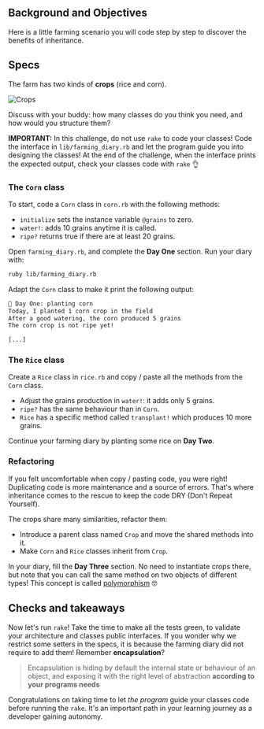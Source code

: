 ## Background and Objectives

Here is a little farming scenario you will code step by step to discover the benefits of inheritance.


## Specs

The farm has two kinds of **crops** (rice and corn).

![Crops](https://raw.githubusercontent.com/lewagon/fullstack-images/master/ruby/farming-diary/crops.svg?sanitize=true)

Discuss with your buddy: how many classes do you think you need, and how would you structure them?

**IMPORTANT:** In this challenge, do not use `rake` to code your classes! Code the interface in `lib/farming_diary.rb` and let the program guide you into designing the classes! At the end of the challenge, when the interface prints the expected output, check your classes code with `rake` 👌


### The `Corn` class
To start, code a `Corn` class in `corn.rb` with the following methods:
- `initialize` sets the instance variable `@grains` to zero.
- `water!`: adds 10 grains anytime it is called.
- `ripe?` returns true if there are at least 20 grains.

Open `farming_diary.rb`, and complete the **Day One** section. Run your diary with:

```bash
ruby lib/farming_diary.rb
```

Adapt the `Corn` class to make it print the following output:

```bash
📝 Day One: planting corn
Today, I planted 1 corn crop in the field
After a good watering, the corn produced 5 grains
The corn crop is not ripe yet!

[...]
```

### The `Rice` class
Create a `Rice` class in `rice.rb` and copy / paste all the methods from the `Corn` class.
- Adjust the grains production in `water!`: it adds only 5 grains.
- `ripe?` has the same behaviour than in `Corn`.
- `Rice` has a specific method called `transplant!` which produces 10 more grains.

Continue your farming diary by planting some rice on **Day Two**.


### Refactoring
If you felt uncomfortable when copy / pasting code, you were right! Duplicating code is more maintenance and a source of errors. That's where inheritance comes to the rescue to keep the code DRY (Don't Repeat Yourself).

The crops share many similarities, refactor them:
- Introduce a parent class named `Crop` and move the shared methods into it.
- Make `Corn` and `Rice` classes inherit from `Crop`.

In your diary, fill the **Day Three** section. No need to instantiate crops there, but note that you can call the same method on two objects of different types! This concept is called [polymorphism](https://thoughtbot.com/blog/back-to-basics-polymorphism-and-ruby) 🤓


## Checks and takeaways
Now let's run `rake`! Take the time to make all the tests green, to validate your architecture and classes public interfaces. If you wonder why we restrict some setters in the specs, it is because the farming diary did not require to add them! Remember **encapsulation**?


> Encapsulation is hiding by default the internal state or behaviour of an object, and exposing it with the right level of abstraction **according to your programs needs**

Congratulations on taking time to let _the program_ guide your classes code before running the `rake`. It's an important path in your learning journey as a developer gaining autonomy.
